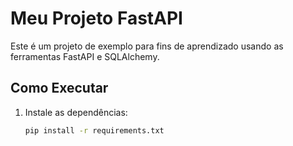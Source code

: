 # Meu Projeto FastAPI

Este é um projeto de exemplo para fins de aprendizado usando as ferramentas FastAPI e SQLAlchemy.

## Como Executar

1. Instale as dependências:
   ```bash
   pip install -r requirements.txt